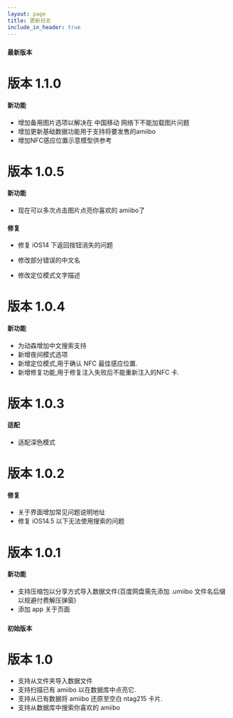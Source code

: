 ```yaml
---
layout: page
title: 更新日志
include_in_header: true
---
```

### `最新版本`
# **版本 1.1.0**
#### 新功能
- 增加备用图片选项以解决在 中国移动 网络下不能加载图片问题
- 增加更新基础数据功能用于支持将要发售的amiibo
- 增加NFC感应位置示意模型供参考

# **版本 1.0.5**
#### 新功能
- 现在可以多次点击图片点亮你喜欢的 amiibo了


#### 修复
- 修复 iOS14 下返回按钮消失的问题

- 修改部分错误的中文名

- 修改定位模式文字描述

# **版本 1.0.4**
#### 新功能
- 为动森增加中文搜索支持
- 新增夜间模式选项
- 新增定位模式,用于确认 NFC 最佳感应位置.
- 新增修复功能,用于修复注入失败后不能重新注入的NFC 卡.

# **版本 1.0.3**
#### 适配
- 适配深色模式

# **版本 1.0.2**
#### 修复
- 关于界面增加常见问题说明地址
- 修复 iOS14.5 以下无法使用搜索的问题

# **版本 1.0.1**

#### 新功能
- 支持压缩包以分享方式导入数据文件(百度网盘需先添加 .umiibo 文件名后缀以规避付费解压弹窗)
- 添加 app 关于页面

### `初始版本`
# **版本 1.0**
- 支持从文件夹导入数据文件
- 支持扫描已有 amiibo 以在数据库中点亮它.
- 支持从已有数据将 amiibo 还原至空白 ntag215 卡片.
- 支持从数据库中搜索你喜欢的 amiibo
<br>
